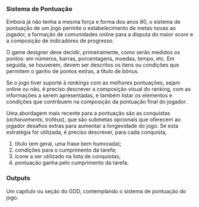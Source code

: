 ### Sistema de Pontuação

Embora já não tenha a mesma força e forma dos anos 80, o sistema de pontuação
de um jogo permite o estabelecimento de metas novas ao jogador, a formação de
comunidades online para a disputa do maior _score_ e a composição de
indicadores de progresso.

O game designer deve decidir, primeiramente, como serão medidos os pontos:
em números, barras, porcentagens, moedas, tempo, etc. Em seguida, se houverem,
devem ser descritos os itens ou condições que permitem o ganho de pontos
extras, a título de bônus.

Se o jogo tiver suporte à _rankings_ com as melhores pontuações, sejam
online ou não, é preciso descrever a composição visual do ranking, com
as informações a serem apresentadas, e também listar os elementos e condições
que contribuem na composição da pontuação final do jogador.

Uma abordagem mais recente para a pontuação são as conquistas (_achievements_,
troféus), que são submetas opcionais que oferecem ao jogador desafios extras
para aumentar a longevidade do jogo.  Se esta estratégia for utilizada, é
preciso descrever, para cada conquista,

1. título (em geral, uma frase bem humorada);
2. condições para o cumprimento da tarefa;
3. ícone a ser utilizado na lista de conquistas;
4. pontuação ganha pelo cumprimento da tarefa.

### Outputs

Um capítulo ou seção do GDD, contemplando o sistema de pontuação do jogo.
